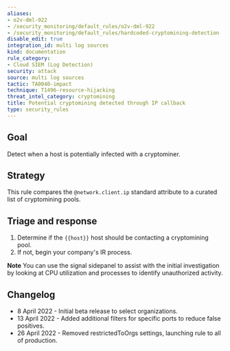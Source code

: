 ```yaml
---
aliases:
- o2v-dml-922
- /security_monitoring/default_rules/o2v-dml-922
- /security_monitoring/default_rules/hardcoded-cryptomining-detection
disable_edit: true
integration_id: multi log sources
kind: documentation
rule_category:
- Cloud SIEM (Log Detection)
security: attack
source: multi log sources
tactic: TA0040-impact
technique: T1496-resource-hijacking
threat_intel_category: cryptomining
title: Potential cryptomining detected through IP callback
type: security_rules
---
```


## Goal
Detect when a host is potentially infected with a cryptominer.

## Strategy
This rule compares the `@network.client.ip` standard attribute to a curated list of cryptomining pools.

## Triage and response
1. Determine if the `{{host}}` host should be contacting a cryptomining pool.
2. If not, begin your company's IR process.

**Note** You can use the signal sidepanel to assist with the initial investigation by looking at CPU utilization and processes to identify unauthorized activity.

## Changelog
- 8 April 2022 - Initial beta release to select organizations.
- 13 April 2022 - Added additional filters for specific ports to reduce false positives. 
- 26 April 2022 - Removed restrictedToOrgs settings, launching rule to all of production.
